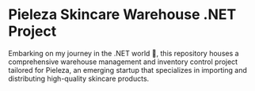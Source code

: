 # Pieleza Skincare Warehouse .NET Project

Embarking on my journey in the .NET world 🚀, this repository houses a comprehensive warehouse management and inventory control project tailored for Pieleza, an emerging startup that specializes in importing and distributing high-quality skincare products.
